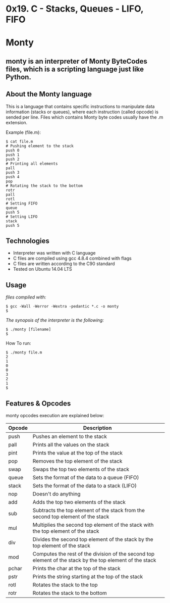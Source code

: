 # 0x19. C - Stacks, Queues - LIFO, FIFO
# Monty
## monty is an interpreter of Monty ByteCodes files, which is a scripting language just like Python.

## About the Monty language
This is a language that contains specific instructions to manipulate data information (stacks or queues), where each instruction (called opcode) is sended per line. Files which contains Monty byte codes usually have the .m extension.

Example (file.m):
```
$ cat file.m
# Pushing element to the stack
push 0
push 1
push 2
# Printing all elements
pall
push 3
push 4
pop
# Rotating the stack to the bottom
rotr
pall
rotl
# Setting FIFO
queue
push 5
# Setting LIFO
stack
push 5
```
## Technologies
- Interpreter was written with C language
- C files are compiled using gcc 4.8.4 combined with flags
- C files are written according to the C90 standard
- Tested on Ubuntu 14.04 LTS

## Usage
*files compiled with:*
```
$ gcc -Wall -Werror -Wextra -pedantic *.c -o monty
$
```
*The synopsis of the interpreter is the following:*
```
$ ./monty [filename]
$
```
How To run:
```
$ ./monty file.m
2
1
0
0
3
2
1
$
```

## Features & Opcodes

monty opcodes execution are explained below:

|Opcode	|	Description|
|-------|------------|
|push	|	Pushes an element to the stack|
|pall	|	Prints all the values on the stack|
|pint	|	Prints the value at the top of the stack|
|pop	|	Removes the top element of the stack|
|swap	|	Swaps the top two elements of the stack|
|queue	|	Sets the format of the data to a queue (FIFO)|
|stack	|	Sets the format of the data to a stack (LIFO)|
|nop	|	Doesn't do anything|
|add	|	Adds the top two elements of the stack|
|sub	|	Subtracts the top element of the stack from the second top element of the stack|
|mul	|	Multiplies the second top element of the stack with the top element of the stack|
|div	|	Divides the second top element of the stack by the top element of the stack|
|mod	|	Computes the rest of the division of the second top element of the stack by the top element of the stack|
|pchar	|	Prints the char at the top of the stack|
|pstr	|	Prints the string starting at the top of the stack|
|rotl	|	Rotates the stack to the top|
|rotr	|	Rotates the stack to the bottom|